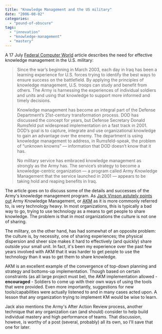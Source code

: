 ```yaml
---
title: "Knowledge Management and the US military"
date: "2006-08-02"
categories: 
  - "pound-of-obscure"
tags: 
  - "innovation"
  - "knowledge-management"
  - "mastery"
---
```


A 17 July [Federal Computer World](http://www.fcw.com "Federal Computer World") article describes the need for effective knowledge management in the U.S. military:

> Since the war’s beginning in March 2003, each day in Iraq has been a learning experience for U.S. forces trying to identify the best ways to ensure success on the battlefield. By applying the principles of knowledge management, U.S. troops can study and benefit from others. The Army is harnessing the experiences of individual soldiers and units and using that knowledge to support more informed and timely decisions.
> 
> Knowledge management has become an integral part of the Defense Department’s 21st-century transformation process. DOD has discussed the concept for years, but Defense Secretary Donald Rumsfeld put widespread implementation on a fast track in 2001. DOD’s goal is to capture, integrate and use organizational knowledge to gain an advantage over the enemy. The department is using knowledge management to address, in Rumsfeld-speak, the problem of “unknown knowns” — information that DOD doesn’t know that it has.
> 
> No military service has embraced knowledge management as strongly as the Army has. The service’s strategy to become a knowledge-centric organization — a program called Army Knowledge Management that the service launched in 2001 — appears to be taking hold and reaping benefits in Iraq.

The article goes on to discuss some of the details and successes of the Army's knowledge management program. As [Jack Vinson astutely points out](http://blog.jackvinson.com/archives/2006/07/25/fcwcom_army_lessons_learned.html "Jack Vinson - FCW.com Army lessons learned") Army Knowledge Management, or [AKM](http://www.army.mil/ciog6/akm.html "Army CIO - Army Knowledge Management") as it is more commonly referred to, is very technology heavy. In most organizations, this is typically a bad way to go, trying to use technology as a means to get people to share knowledge. The problem is that in most organizations the culture is not one of sharing.

The military, on the other hand, has had somewhat of an opposite problem: the culture is, by necessity, one of sharing experiences; the physical dispersion and sheer size makes it hard to effectively (and quickly) share outside your small unit. In fact, it's been my experience over the past few years involved with AKM that it was harder to get people to use the technology than it was to get them to share knowledge.

AKM is an excellent example of the convergence of top-down planning and strategy and bottoms-up implementation. Though based on certain constraints (as all large project must be), the AKM implementation allowed - **encouraged** \- Soldiers to come up with their own ways of using the tools that were provided. Even more importantly, suggestions for new tools/capabilities were actually listened to and in many cases acted upon. A lesson that any organization trying to implement KM would be wise to learn.

Jack also mentions the Army's After Action Review process, another technique that any organization can (and should) consider to help build individual mastery and high performance of teams. That discussion, howeve, is worthy of a post (several, probably) all its own, so I'll save that one for later.
